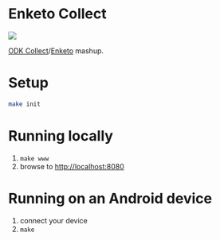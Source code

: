 Enketo Collect
==============

<a href="https://travis-ci.org/alxndrsn/enketo-collect"><img src="https://travis-ci.org/alxndrsn/enketo-collect.svg?branch=master"/></a>

[ODK Collect](https://github.com/opendatakit/collect)/[Enketo](https://github.com/enketo/enketo-core) mashup.


# Setup

```sh
make init
```


# Running locally

1. `make www`
2. browse to [http://localhost:8080](http://localhost:8080)


# Running on an Android device

1. connect your device
2. `make`
